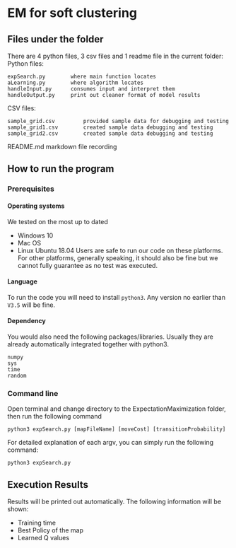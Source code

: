# EM for soft clustering
## Files under the folder
There are 4 python files, 3 csv files and 1 readme file in the current folder:\
Python files:
```
expSearch.py		where main function locates
aLearning.py		where algorithm locates
handleInput.py		consumes input and interpret them
handleOutput.py		print out cleaner format of model results
```

CSV files:
```
sample_grid.csv			provided sample data for debugging and testing
sample_grid1.csv		created sample data debugging and testing
sample_grid2.csv 		created sample data debugging and testing
```

README.md 			markdown file recording 

## How to run the program
### Prerequisites
#### Operating systems
We tested on the most up to dated
* Windows 10
* Mac OS
* Linux Ubuntu 18.04
Users are safe to run our code on these platforms. For other platforms, generally speaking, it should also be fine but we cannot fully guarantee as no test was executed.
#### Language
To run the code you will need to install `python3`. Any version no earlier than `V3.5` will be fine.

#### Dependency
You would also need the following packages/libraries. Usually they are already automatically integrated together with python3. 
```
numpy
sys
time
random
```

### Command line
Open terminal and change directory to the ExpectationMaximization folder, then run the following command
```shell
python3 expSearch.py [mapFileName] [moveCost] [transitionProbability]
```
For detailed explanation of each argv, you can simply run the following command:
```shell
python3 expSearch.py
```

## Execution Results
Results will be printed out automatically. The following information will be shown:
* Training time
* Best Policy of the map
* Learned Q values
